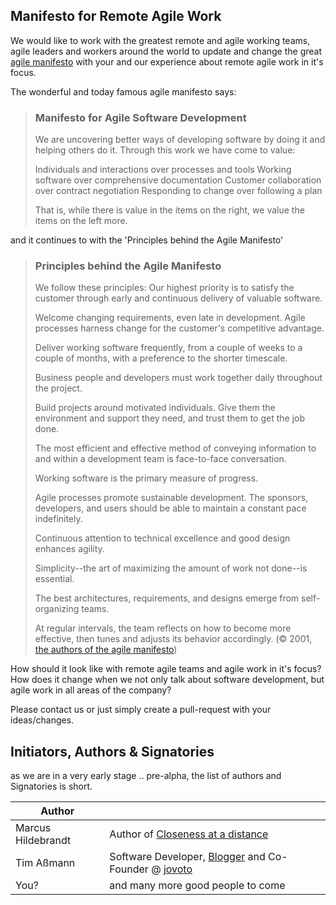 ## Manifesto for Remote Agile Work

We would like to work with the greatest remote and agile working teams, agile leaders and workers around the world to update and change the great [agile manifesto](http://agilemanifesto.org/) with your and our experience about remote agile work in it's focus.

The wonderful and today famous agile manifesto says:

> ### Manifesto for Agile Software Development
> 
> We are uncovering better ways of developing
> software by doing it and helping others do it.
> Through this work we have come to value:
> 
> Individuals and interactions over processes and tools
> Working software over comprehensive documentation
> Customer collaboration over contract negotiation
> Responding to change over following a plan
> 
> That is, while there is value in the items on
> the right, we value the items on the left more.

and it continues to with the 'Principles behind the Agile Manifesto'

> ### Principles behind the Agile Manifesto
> 
> We follow these principles:
> Our highest priority is to satisfy the customer
> through early and continuous delivery
> of valuable software.
> 
> Welcome changing requirements, even late in 
> development. Agile processes harness change for 
> the customer's competitive advantage.
> 
> Deliver working software frequently, from a 
> couple of weeks to a couple of months, with a 
> preference to the shorter timescale.
> 
> Business people and developers must work 
together daily throughout the project.
> 
> Build projects around motivated individuals. 
> Give them the environment and support they need, 
> and trust them to get the job done.
> 
> The most efficient and effective method of 
> conveying information to and within a development 
> team is face-to-face conversation.
> 
> Working software is the primary measure of progress.
> 
> Agile processes promote sustainable development. 
> The sponsors, developers, and users should be able 
> to maintain a constant pace indefinitely.
> 
> Continuous attention to technical excellence 
> and good design enhances agility.
> 
> Simplicity--the art of maximizing the amount 
> of work not done--is essential.
> 
> The best architectures, requirements, and designs 
> emerge from self-organizing teams.
> 
> At regular intervals, the team reflects on how 
> to become more effective, then tunes and adjusts 
> its behavior accordingly.
> (© 2001, [the authors of the agile manifesto](http://agilemanifesto.org/))

How should it look like with remote agile teams and agile work in it's focus? How does it change when we not only talk about software development, but agile work in all areas of the company?

Please contact us or just simply create a pull-request with your ideas/changes.

## Initiators, Authors & Signatories
as we are in a very early stage .. pre-alpha, the list of authors and Signatories is short.

| Author |        |
| ------ | ------ |
| Marcus Hildebrandt | Author of [Closeness at a distance](https://www.amazon.com/Closeness-Distance-Leading-Virtual-Performance-ebook/dp/B0165WNCW4)|
| Tim Aßmann | Software Developer, [Blogger](https://medium.com/perspektiv-wechsel) and Co-Founder @ [jovoto](https://www.jovoto.com) |
| You? | and many more good people to come |

